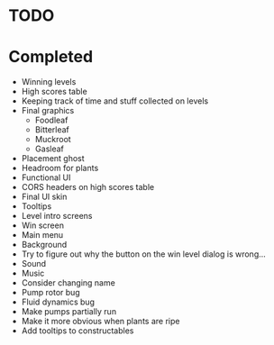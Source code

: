 # TODO

# Completed
- Winning levels
- High scores table
- Keeping track of time and stuff collected on levels
- Final graphics
  - Foodleaf
  - Bitterleaf
  - Muckroot
  - Gasleaf
- Placement ghost
- Headroom for plants
- Functional UI
- CORS headers on high scores table
- Final UI skin
- Tooltips
- Level intro screens
- Win screen
- Main menu
- Background
- Try to figure out why the button on the win level dialog is wrong...
- Sound
- Music
- Consider changing name
- Pump rotor bug
- Fluid dynamics bug
- Make pumps partially run
- Make it more obvious when plants are ripe
- Add tooltips to constructables